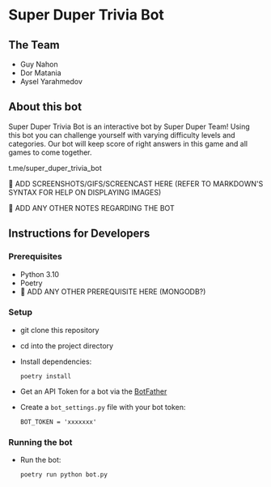# Super Duper Trivia Bot

## The Team
- Guy Nahon
- Dor Matania
- Aysel Yarahmedov

## About this bot

Super Duper Trivia Bot is an interactive bot by Super Duper Team!
Using this bot you can challenge yourself with varying difficulty levels and categories.
Our bot will keep score of right answers in this game and all games to come together.

t.me/super_duper_trivia_bot


🚧 ADD SCREENSHOTS/GIFS/SCREENCAST HERE (REFER TO MARKDOWN'S SYNTAX FOR HELP ON DISPLAYING IMAGES)

🚧 ADD ANY OTHER NOTES REGARDING THE BOT

 
## Instructions for Developers 
### Prerequisites
- Python 3.10
- Poetry
- 🚧 ADD ANY OTHER PREREQUISITE HERE (MONGODB?)

### Setup
- git clone this repository 
- cd into the project directory
- Install dependencies:
    
      poetry install


- Get an API Token for a bot via the [BotFather](https://telegram.me/BotFather)
- Create a `bot_settings.py` file with your bot token:

      BOT_TOKEN = 'xxxxxxx'

### Running the bot        
- Run the bot:

      poetry run python bot.py
